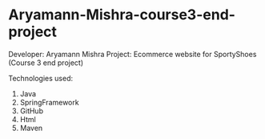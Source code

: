 # Aryamann-Mishra-course3-end-project

Developer: Aryamann  Mishra
Project: Ecommerce website for SportyShoes (Course 3 end project)

Technologies used: 
1. Java
2. SpringFramework
3. GitHub
4. Html
5. Maven
